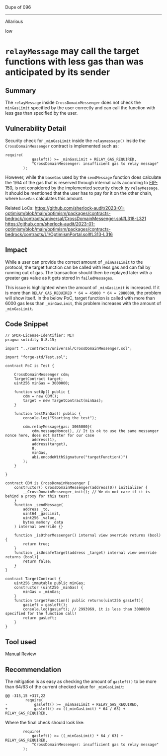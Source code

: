Dupe of 096

---

Allarious

low

# `relayMessage` may call the target functions with less gas than was anticipated by its sender

## Summary
The `relayMessage` inside `CrossDomainMessenger` does not check the `minGasLimit` specified by the user correctly and can call the function with less gas than specified by the user.

## Vulnerability Detail
Security check for `_minGasLimit` inside the `relaymessage()` inside the `CrossDomainMessenger` contract is implemented such as:
```solidity
require(
            gasleft() >= _minGasLimit + RELAY_GAS_REQUIRED,
            "CrossDomainMessenger: insufficient gas to relay message"
        );
```
However, while the `baseGas` used by the `sendMessage` function does calculate the 1/64 of the gas that is reserved through internal calls according to [EIP-150](https://github.com/ethereum/EIPs/blob/master/EIPS/eip-150.md), is not considered by the implemented security check by `relayMessage`. It should be mentioned that the user has to pay for it on the other chain, where `baseGas` calculates this amount.

Related LoCs:
https://github.com/sherlock-audit/2023-01-optimism/blob/main/optimism/packages/contracts-bedrock/contracts/universal/CrossDomainMessenger.sol#L318-L321
https://github.com/sherlock-audit/2023-01-optimism/blob/main/optimism/packages/contracts-bedrock/contracts/L1/OptimismPortal.sol#L313-L316

## Impact
While a user can provide the correct amount of `_minGasLimit` to the protocol, the target function can be called with less gas and can fail by running out of gas. The transaction should then be replayed later with a greater gas value as it gets stored in `failedMessages`.

This issue is highlighted when the amount of `_minGasLimit` is increased. If it is more than `RELAY_GAS_REQUIRED * 64 = 45000 * 64 = 2880000`, the problem will show itself. In the below PoC, target function is called with more than 6000 gas less than `_minGasLimit`, this problem increases with the amount of `_minGasLimit`.

## Code Snippet
```solidity
// SPDX-License-Identifier: MIT
pragma solidity 0.8.15;

import "../contracts/universal/CrossDomainMessenger.sol";

import "forge-std/Test.sol";

contract PoC is Test {

    CrossDomainMessenger cdm;
    TargetContract target;
    uint256 minGas = 3000000;

    function setUp() public {
        cdm = new CDM();
        target = new TargetContract(minGas);
    }

    function testMinGas() public {
        console.log("Starting the test");

        cdm.relayMessage{gas: 3065000}(
            cdm.messageNonce(), // It is ok to use the same messanger nonce here, does not matter for our case
            address(1),
            address(target),
            0,
            minGas,
            abi.encodeWithSignature("targetFunction()")
        );
    }

}

contract CDM is CrossDomainMessenger {
    constructor() CrossDomainMessenger(address(0)) initializer {
        __CrossDomainMessenger_init(); // We do not care if it is behind a proxy for this test!
    }
    function _sendMessage(
        address _to,
        uint64 _gasLimit,
        uint256 _value,
        bytes memory _data
    ) internal override {}

    function _isOtherMessenger() internal view override returns (bool){
        return true;
    }
    function _isUnsafeTarget(address _target) internal view override returns (bool){
        return false;
    }
}

contract TargetContract {
    uint256 immutable public minGas;
    constructor (uint256 _minGas) {
        minGas = _minGas;
    }
    function targetFunction() public returns(uint256 gasLeft){
        gasLeft = gasleft();
        console.log(gasLeft); // 2993969, it is less than 3000000 specified for the function call!
        return gasLeft;
    }
}
```

## Tool used

Manual Review

## Recommendation
The mitigation is as easy as checking the amount of `gasleft()` to be more than 64/63 of the current checked value for `_minGasLimit`:
```solidity
@@ -315,15 +317,22
         require(
-            gasleft() >= _minGasLimit + RELAY_GAS_REQUIRED,
+            gasleft() >= ((_minGasLimit) * 64 / 63) + RELAY_GAS_REQUIRED,
```
Where the final check should look like:
```solidity
        require(
            gasleft() >= ((_minGasLimit) * 64 / 63) + RELAY_GAS_REQUIRED,
            "CrossDomainMessenger: insufficient gas to relay message"
        );
```